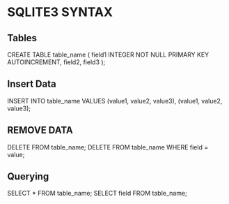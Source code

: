 # SQLITE3 SYNTAX

## Tables
CREATE TABLE table_name (
    field1 INTEGER NOT NULL PRIMARY KEY AUTOINCREMENT,
    field2,
    field3
);
<!-- NO TRAILING COMMAS -->

## Insert Data
INSERT INTO table_name VALUES
(value1, value2, value3),
(value1, value2, value3);

## REMOVE DATA
DELETE FROM table_name; <!-- Deletes all data -->
DELETE FROM table_name WHERE field = value; <!-- Deletes specific record(s) -->

## Querying
SELECT * FROM table_name;
SELECT field FROM table_name;